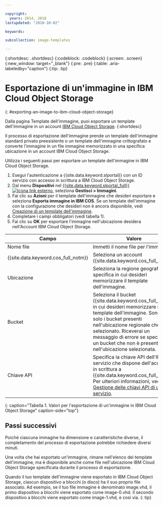 ```yaml
---

copyright:
  years: 2014, 2018
lastupdated: "2018-10-02"

keywords:

subcollection: image-templates

---
```


{:shortdesc: .shortdesc}
{:codeblock: .codeblock}
{:screen: .screen}
{:new_window: target="_blank"}
{:pre: .pre}
{:table: .aria-labeledby="caption"}
{:tip: .tip}

# Esportazione di un'immagine in IBM Cloud Object Storage
{: #exporting-an-image-to-ibm-cloud-object-storage}

Dalla pagina Template dell'immagine, puoi esportare un template dell'immagine in un account [IBM Cloud Object Storage](/docs/services/cloud-object-storage?topic=cloud-object-storage-about-ibm-cloud-object-storage).
{:shortdesc}

Il processo di esportazione dell'immagine prende un template dell'immagine standard privato preesistente o un template dell'immagine crittografato
e converte l'immagine in un file immagine memorizzato in una specifica ubicazione in un account IBM Cloud Object Storage.

Utilizza i seguenti passi per esportare un template dell'immagine in IBM Cloud Object Storage.

1. Esegui l'autenticazione a {{site.data.keyword.slportal}} con un ID servizio con accesso in scrittura a IBM Cloud Object Storage.
2. Dal menu **Dispositivi** nel [{{site.data.keyword.slportal_full}} ![Icona link esterno](../../icons/launch-glyph.svg "Icona link esterno")](https://control.softlayer.com/), seleziona **Gestisci > Immagini**.
3. Fai clic su **Azioni** per il template dell'immagine che desideri esportare e seleziona **Esporta immagine in IBM COS**. Se un template dell'immagine con la configurazione che desideri non è ancora
disponibile, vedi [Creazione di un template dell'immagine](/docs/infrastructure/image-templates?topic=image-templates-creating-an-image-template).
4. Completare i campi obbligatori (vedi tabella 1).
5. Fai clic su **OK** per esportare l'immagine nell'ubicazione desidera nell'Account IBM Cloud Object Storage.

| Campo | Valore |
| ----- | ----- |
| Nome file | Immetti il nome file per l'immagine. |
| {{site.data.keyword.cos_full_notm}} | Seleziona un account {{site.data.keyword.cos_full_notm}}. |
| Ubicazione | Seleziona la regione geografica specifica in cui desideri memorizzare il template dell'immagine. |
| Bucket | Seleziona il bucket {{site.data.keyword.cos_full_notm}} in cui desideri memorizzare il template dell'immagine. Sono validi solo i bucket presenti nell'ubicazione regionale che hai selezionato. Riceverai un messaggio di errore se specifichi un bucket che non è presente nell'ubicazione selezionata. |
| Chiave API | Specifica la chiave API dell'ID servizio che dispone dell'accesso in scrittura a {{site.data.keyword.cos_full_notm}}. Per ulteriori informazioni, vedi [Gestione delle chiavi API di un ID servizio](/docs/iam?topic=iam-serviceidapikeys). |
{: caption="Tabella 1. Valori per l'esportazione di un'immagine in IBM Cloud Object Storage" caption-side="top"}

## Passi successivi
Poiché ciascuna immagine ha dimensione e caratteristiche diverse,
il completamento del processo di esportazione potrebbe richiedere diversi minuti.

Una volta che hai esportato un'immagine, rimane nell'elenco dei template dell'immagine, ma è disponibile anche come file nell'ubicazione IBM Cloud Object Storage specificata durante il processo di esportazione.

Quando il tuo template dell'immagine viene esportato in IBM Cloud Object Storage, ciascun dispositivo a blocchi (o disco) ha il suo proprio file associato. Ad esempio, se il tuo file immagine è denominato image.vhd, il primo dispositivo a blocchi viene esportato come image-0.vhd. Il secondo dispositivo a blocchi viene esportato come image-1.vhd, e così via.
{: tip}
